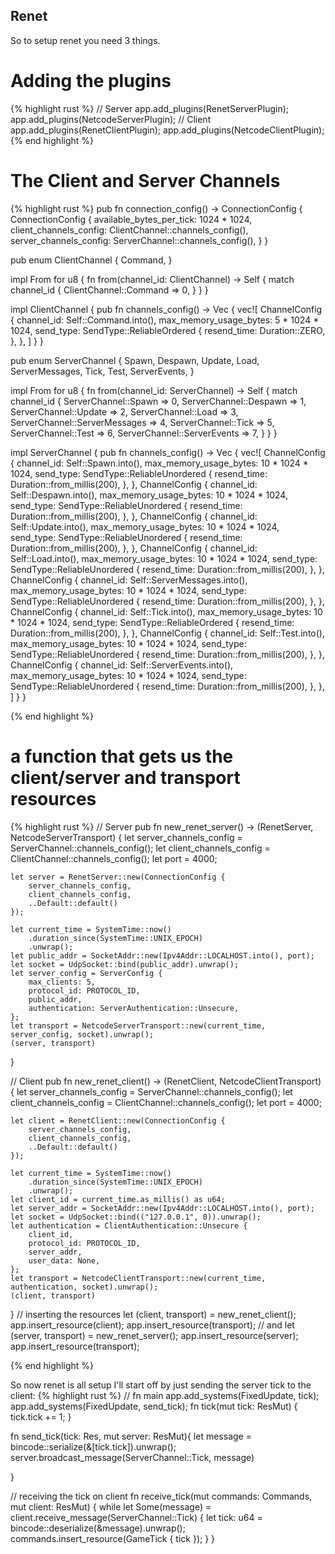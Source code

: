 ## Renet

So to setup renet you need 3 things.

# Adding the plugins
{% highlight rust %}
// Server
    app.add_plugins(RenetServerPlugin);
    app.add_plugins(NetcodeServerPlugin);
// Client
    app.add_plugins(RenetClientPlugin);
    app.add_plugins(NetcodeClientPlugin);
{% end highlight %}

# The Client and Server Channels
{% highlight rust %}
pub fn connection_config() -> ConnectionConfig {
    ConnectionConfig {
        available_bytes_per_tick: 1024 * 1024,
        client_channels_config: ClientChannel::channels_config(),
        server_channels_config: ServerChannel::channels_config(),
    }
}

pub enum ClientChannel {
    Command,
}

impl From<ClientChannel> for u8 {
    fn from(channel_id: ClientChannel) -> Self {
        match channel_id {
            ClientChannel::Command => 0,
        }
    }
}

impl ClientChannel {
    pub fn channels_config() -> Vec<ChannelConfig> {
        vec![
            ChannelConfig {
                channel_id: Self::Command.into(),
                max_memory_usage_bytes: 5 * 1024 * 1024,
                send_type: SendType::ReliableOrdered {
                    resend_time: Duration::ZERO,
                },
            },
        ]
    }
}

pub enum ServerChannel {
    Spawn,
    Despawn,
    Update,
    Load,
    ServerMessages,
    Tick,
    Test,
    ServerEvents,
}

impl From<ServerChannel> for u8 {
    fn from(channel_id: ServerChannel) -> Self {
        match channel_id {
            ServerChannel::Spawn => 0,
            ServerChannel::Despawn => 1,
            ServerChannel::Update => 2,
            ServerChannel::Load => 3,
            ServerChannel::ServerMessages => 4,
            ServerChannel::Tick => 5,
            ServerChannel::Test => 6,
            ServerChannel::ServerEvents => 7,
        }
    }
}

impl ServerChannel {
    pub fn channels_config() -> Vec<ChannelConfig> {
        vec![
            ChannelConfig {
                channel_id: Self::Spawn.into(),
                max_memory_usage_bytes: 10 * 1024 * 1024,
                send_type: SendType::ReliableUnordered {
                    resend_time: Duration::from_millis(200),
                },
            },
            ChannelConfig {
                channel_id: Self::Despawn.into(),
                max_memory_usage_bytes: 10 * 1024 * 1024,
                send_type: SendType::ReliableUnordered {
                    resend_time: Duration::from_millis(200),
                },
            },
            ChannelConfig {
                channel_id: Self::Update.into(),
                max_memory_usage_bytes: 10 * 1024 * 1024,
                send_type: SendType::ReliableUnordered {
                    resend_time: Duration::from_millis(200),
                },
            },
            ChannelConfig {
                channel_id: Self::Load.into(),
                max_memory_usage_bytes: 10 * 1024 * 1024,
                send_type: SendType::ReliableUnordered {
                    resend_time: Duration::from_millis(200),
                },
            },
            ChannelConfig {
                channel_id: Self::ServerMessages.into(),
                max_memory_usage_bytes: 10 * 1024 * 1024,
                send_type: SendType::ReliableUnordered {
                    resend_time: Duration::from_millis(200),
                },
            },
            ChannelConfig {
                channel_id: Self::Tick.into(),
                max_memory_usage_bytes: 10 * 1024 * 1024,
                send_type: SendType::ReliableOrdered {
                    resend_time: Duration::from_millis(200),
                },
            },
            ChannelConfig {
                channel_id: Self::Test.into(),
                max_memory_usage_bytes: 10 * 1024 * 1024,
                send_type: SendType::ReliableUnordered {
                    resend_time: Duration::from_millis(200),
                },
            },
            ChannelConfig {
                channel_id: Self::ServerEvents.into(),
                max_memory_usage_bytes: 10 * 1024 * 1024,
                send_type: SendType::ReliableUnordered {
                    resend_time: Duration::from_millis(200),
                },
            },
        ]
    }
}

{% end highlight %}

# a function that gets us the client/server and transport resources
{% highlight rust %}
// Server 
pub fn new_renet_server() -> (RenetServer, NetcodeServerTransport) {
    let server_channels_config = ServerChannel::channels_config();
    let client_channels_config = ClientChannel::channels_config();
    let port = 4000;

    let server = RenetServer::new(ConnectionConfig {
        server_channels_config,
        client_channels_config,
        ..Default::default()
    });

    let current_time = SystemTime::now()
        .duration_since(SystemTime::UNIX_EPOCH)
        .unwrap();
    let public_addr = SocketAddr::new(Ipv4Addr::LOCALHOST.into(), port);
    let socket = UdpSocket::bind(public_addr).unwrap();
    let server_config = ServerConfig {
        max_clients: 5,
        protocol_id: PROTOCOL_ID,
        public_addr,
        authentication: ServerAuthentication::Unsecure,
    };
    let transport = NetcodeServerTransport::new(current_time, server_config, socket).unwrap();
    (server, transport)
}


// Client
pub fn new_renet_client() -> (RenetClient, NetcodeClientTransport) {
    let server_channels_config = ServerChannel::channels_config();
    let client_channels_config = ClientChannel::channels_config();
    let port = 4000;

    let client = RenetClient::new(ConnectionConfig {
        server_channels_config,
        client_channels_config,
        ..Default::default()
    });

    let current_time = SystemTime::now()
        .duration_since(SystemTime::UNIX_EPOCH)
        .unwrap();
    let client_id = current_time.as_millis() as u64;
    let server_addr = SocketAddr::new(Ipv4Addr::LOCALHOST.into(), port);
    let socket = UdpSocket::bind(("127.0.0.1", 0)).unwrap();
    let authentication = ClientAuthentication::Unsecure {
        client_id,
        protocol_id: PROTOCOL_ID,
        server_addr,
        user_data: None,
    };
    let transport = NetcodeClientTransport::new(current_time, authentication, socket).unwrap();
    (client, transport)
}
// inserting the resources
    let (client, transport) = new_renet_client();
    app.insert_resource(client);
    app.insert_resource(transport);
// and
    let (server, transport) = new_renet_server();
    app.insert_resource(server);
    app.insert_resource(transport);


{% end highlight %}

So now renet is all setup I'll start off by just sending the server tick to the client:
{% highlight rust %}
// fn main
    app.add_systems(FixedUpdate, tick);
    app.add_systems(FixedUpdate, send_tick);
fn tick(mut tick: ResMut<GameTick>) {
    tick.tick += 1;
}

fn send_tick(tick: Res<GameTick>, mut server: ResMut<RenetServer>){
    let message = bincode::serialize(&[tick.tick]).unwrap();
    server.broadcast_message(ServerChannel::Tick, message)

}

// receiving the tick on client
fn receive_tick(mut commands: Commands, mut client: ResMut<RenetClient>) {
    while let Some(message) = client.receive_message(ServerChannel::Tick) {
        let tick: u64 = bincode::deserialize(&message).unwrap();
        commands.insert_resource(GameTick { tick });
    }
}



